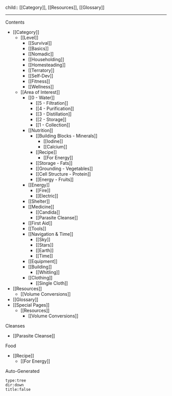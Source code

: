 
child:: [[Category]], [[Resources]], [[Glossary]]

---

Contents
- [[Category]]
  - [[Level]]
    - [[Survival]]
    - [[Basics]]
    - [[Nomadic]]
    - [[Householding]]
    - [[Homesteading]]
    - [[Terratory]]
    - [[Self-Dev]]
    - [[Fitness]]
    - [[Wellness]]
  - [[Area of Interest]]
    - [[0 - Water]]
      - [[5 - Filtration]]
      - [[4 - Purification]]
      - [[3 - Distillation]]
      - [[2 - Storage]]
      - [[1 - Collection]]
    - [[Nutrition]]
      - [[Building Blocks - Minerals]]
        - [[Iodine]]
        - [[Calcium]]
      - [[Recipe]]
        - [[For Energy]]
      - [[Storage - Fats]]
      - [[Grounding - Vegetables]]
      - [[Cell Structure - Protein]]
      - [[Energy - Fruits]]
    - [[Energy]]
      - [[Fire]]
      - [[Electric]]
    - [[Shelter]]
    - [[Medicine]]
      - [[Candida]]
      - [[Parasite Cleanse]]
    - [[First Aid]]
    - [[Tools]]
    - [[Navigation & Time]]
      - [[Sky]]
      - [[Stars]]
      - [[Earth]]
      - [[Time]]
    - [[Equipment]]
    - [[Building]]
      - [[Whitling]]
    - [[Clothing]]
      - [[Single Cloth]]
- [[Resources]]
  - [[Volume Conversions]]
- [[Glossary]]
- [[Special Pages]]
  - [[Resources]]
    - [[Volume Conversions]]

Cleanses
- [[Parasite Cleanse]]

Food
- [[Recipe]]
  - [[For Energy]]




Auto-Generated
```breadcrumbs
type:tree
dir:down
title:false
```









